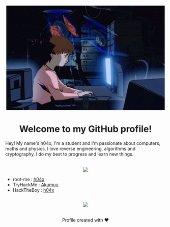 <p align="center">
  <img src="./lain.gif">
</p>
<h1 align="center">Welcome to my GitHub profile!</h1>

Hey! My name's h04x, I'm a student and I'm passionate about computers, maths and physics. I love reverse engineering, algorithms and cryptography. I do my best to progress and learn new things. 

##
<p align="center">
  <img align="center" src="https://github-readme-activity-graph.vercel.app/graph?username=0xh04x&theme=tokyo-night"/>
</p>

- root-me : [h04x](https://www.root-me.org/h04x-810658)
- TryHackMe : [Akumuu](https://tryhackme.com/p/Akumuu)
- HackTheBoy : [h04x](https://app.hackthebox.com/profile/987412)

##
<p align="center">
  <img src="https://moe-counter.glitch.me/get/@0xh04x?theme=asoul">
</p>

##
<p align="center">
  Profile created with ❤️
</p>
